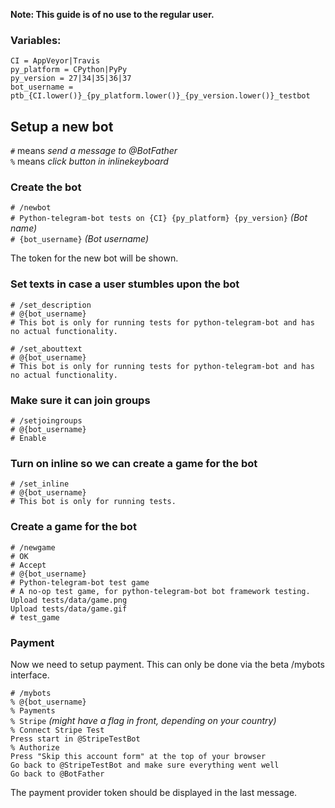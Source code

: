 **Note: This guide is of no use to the regular user.**

### Variables:
```
CI = AppVeyor|Travis
py_platform = CPython|PyPy
py_version = 27|34|35|36|37
bot_username = ptb_{CI.lower()}_{py_platform.lower()}_{py_version.lower()}_testbot
```

## Setup a new bot

`#` means *send a message to @BotFather*  
`%` means *click button in inlinekeyboard*  

### Create the bot

`# /newbot`  
`# Python-telegram-bot tests on {CI} {py_platform} {py_version}` *(Bot name)*  
`# {bot_username}` *(Bot username)*  

The token for the new bot will be shown.

### Set texts in case a user stumbles upon the bot

`# /set_description`  
`# @{bot_username}`  
`# This bot is only for running tests for python-telegram-bot and has no actual functionality.`  

`# /set_abouttext`  
`# @{bot_username}`  
`# This bot is only for running tests for python-telegram-bot and has no actual functionality.`  

### Make sure it can join groups

`# /setjoingroups`  
`# @{bot_username}`  
`# Enable`  

### Turn on inline so we can create a game for the bot

`# /set_inline`  
`# @{bot_username}`  
`# This bot is only for running tests.`  

### Create a game for the bot

`# /newgame`  
`# OK`  
`# Accept`  
`# @{bot_username}`  
`# Python-telegram-bot test game`  
`# A no-op test game, for python-telegram-bot bot framework testing.`  
`Upload tests/data/game.png`  
`Upload tests/data/game.gif`  
`# test_game`  

### Payment
Now we need to setup payment. This can only be done via the beta /mybots interface.

`# /mybots`  
`% @{bot_username}`  
`% Payments`  
`% Stripe` *(might have a flag in front, depending on your country)*  
`% Connect Stripe Test`  
`Press start in @StripeTestBot`  
`% Authorize`  
`Press "Skip this account form" at the top of your browser`  
`Go back to @StripeTestBot and make sure everything went well`  
`Go back to @BotFather`  

The payment provider token should be displayed in the last message.


